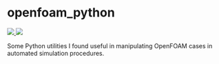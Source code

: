# openfoam_python


<p>
<a href="" rel="nofollow"><img src="https://img.shields.io/badge/V%202.0-fvSchemes-blue">
<a href="https://www.gnu.org/licenses/gpl-3.0.txt" rel="nofollow"><img src="https://img.shields.io/badge/Licence-GPL%203.0-green alt="version 1"></a></p>
  
Some Python utilities I found useful in manipulating OpenFOAM cases 
in automated simulation procedures.

